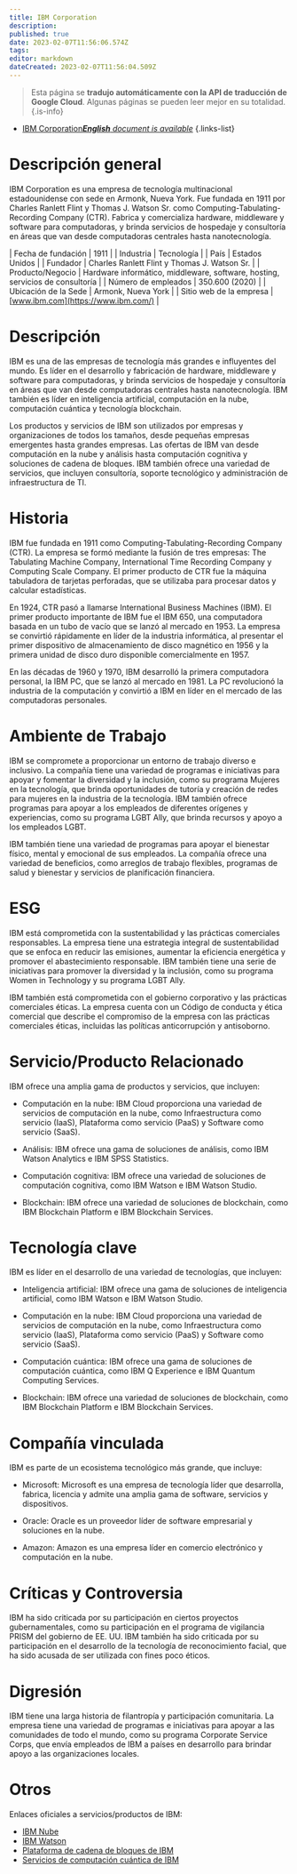 ```yaml
---
title: IBM Corporation
description: 
published: true
date: 2023-02-07T11:56:06.574Z
tags: 
editor: markdown
dateCreated: 2023-02-07T11:56:04.509Z
---
```


> Esta página se **tradujo automáticamente con la API de traducción de Google Cloud**.
Algunas páginas se pueden leer mejor en su totalidad.{.is-info}



- [IBM Corporation***English** document is available*](/en/Knowledge-base/Dictionary/Company/ibm-corporation)
{.links-list}


# Descripción general
IBM Corporation es una empresa de tecnología multinacional estadounidense con sede en Armonk, Nueva York. Fue fundada en 1911 por Charles Ranlett Flint y Thomas J. Watson Sr. como Computing-Tabulating-Recording Company (CTR). Fabrica y comercializa hardware, middleware y software para computadoras, y brinda servicios de hospedaje y consultoría en áreas que van desde computadoras centrales hasta nanotecnología.

| Fecha de fundación | 1911 |
| Industria | Tecnología |
| País | Estados Unidos |
| Fundador | Charles Ranlett Flint y Thomas J. Watson Sr. |
| Producto/Negocio | Hardware informático, middleware, software, hosting, servicios de consultoría |
| Número de empleados | 350.600 (2020) |
| Ubicación de la Sede | Armonk, Nueva York |
| Sitio web de la empresa | [www.ibm.com](https://www.ibm.com/) |

# Descripción
IBM es una de las empresas de tecnología más grandes e influyentes del mundo. Es líder en el desarrollo y fabricación de hardware, middleware y software para computadoras, y brinda servicios de hospedaje y consultoría en áreas que van desde computadoras centrales hasta nanotecnología. IBM también es líder en inteligencia artificial, computación en la nube, computación cuántica y tecnología blockchain.

Los productos y servicios de IBM son utilizados por empresas y organizaciones de todos los tamaños, desde pequeñas empresas emergentes hasta grandes empresas. Las ofertas de IBM van desde computación en la nube y análisis hasta computación cognitiva y soluciones de cadena de bloques. IBM también ofrece una variedad de servicios, que incluyen consultoría, soporte tecnológico y administración de infraestructura de TI.

# Historia
IBM fue fundada en 1911 como Computing-Tabulating-Recording Company (CTR). La empresa se formó mediante la fusión de tres empresas: The Tabulating Machine Company, International Time Recording Company y Computing Scale Company. El primer producto de CTR fue la máquina tabuladora de tarjetas perforadas, que se utilizaba para procesar datos y calcular estadísticas.

En 1924, CTR pasó a llamarse International Business Machines (IBM). El primer producto importante de IBM fue el IBM 650, una computadora basada en un tubo de vacío que se lanzó al mercado en 1953. La empresa se convirtió rápidamente en líder de la industria informática, al presentar el primer dispositivo de almacenamiento de disco magnético en 1956 y la primera unidad de disco duro disponible comercialmente en 1957.

En las décadas de 1960 y 1970, IBM desarrolló la primera computadora personal, la IBM PC, que se lanzó al mercado en 1981. La PC revolucionó la industria de la computación y convirtió a IBM en líder en el mercado de las computadoras personales.

# Ambiente de Trabajo
IBM se compromete a proporcionar un entorno de trabajo diverso e inclusivo. La compañía tiene una variedad de programas e iniciativas para apoyar y fomentar la diversidad y la inclusión, como su programa Mujeres en la tecnología, que brinda oportunidades de tutoría y creación de redes para mujeres en la industria de la tecnología. IBM también ofrece programas para apoyar a los empleados de diferentes orígenes y experiencias, como su programa LGBT Ally, que brinda recursos y apoyo a los empleados LGBT.

IBM también tiene una variedad de programas para apoyar el bienestar físico, mental y emocional de sus empleados. La compañía ofrece una variedad de beneficios, como arreglos de trabajo flexibles, programas de salud y bienestar y servicios de planificación financiera.

# ESG
IBM está comprometida con la sustentabilidad y las prácticas comerciales responsables. La empresa tiene una estrategia integral de sustentabilidad que se enfoca en reducir las emisiones, aumentar la eficiencia energética y promover el abastecimiento responsable. IBM también tiene una serie de iniciativas para promover la diversidad y la inclusión, como su programa Women in Technology y su programa LGBT Ally.

IBM también está comprometida con el gobierno corporativo y las prácticas comerciales éticas. La empresa cuenta con un Código de conducta y ética comercial que describe el compromiso de la empresa con las prácticas comerciales éticas, incluidas las políticas anticorrupción y antisoborno.

# Servicio/Producto Relacionado
IBM ofrece una amplia gama de productos y servicios, que incluyen:

- Computación en la nube: IBM Cloud proporciona una variedad de servicios de computación en la nube, como Infraestructura como servicio (IaaS), Plataforma como servicio (PaaS) y Software como servicio (SaaS).

- Análisis: IBM ofrece una gama de soluciones de análisis, como IBM Watson Analytics e IBM SPSS Statistics.

- Computación cognitiva: IBM ofrece una variedad de soluciones de computación cognitiva, como IBM Watson e IBM Watson Studio.

- Blockchain: IBM ofrece una variedad de soluciones de blockchain, como IBM Blockchain Platform e IBM Blockchain Services.

# Tecnología clave
IBM es líder en el desarrollo de una variedad de tecnologías, que incluyen:

- Inteligencia artificial: IBM ofrece una gama de soluciones de inteligencia artificial, como IBM Watson e IBM Watson Studio.

- Computación en la nube: IBM Cloud proporciona una variedad de servicios de computación en la nube, como Infraestructura como servicio (IaaS), Plataforma como servicio (PaaS) y Software como servicio (SaaS).

- Computación cuántica: IBM ofrece una gama de soluciones de computación cuántica, como IBM Q Experience e IBM Quantum Computing Services.

- Blockchain: IBM ofrece una variedad de soluciones de blockchain, como IBM Blockchain Platform e IBM Blockchain Services.

# Compañía vinculada
IBM es parte de un ecosistema tecnológico más grande, que incluye:

- Microsoft: Microsoft es una empresa de tecnología líder que desarrolla, fabrica, licencia y admite una amplia gama de software, servicios y dispositivos.

- Oracle: Oracle es un proveedor líder de software empresarial y soluciones en la nube.

- Amazon: Amazon es una empresa líder en comercio electrónico y computación en la nube.

# Críticas y Controversia
IBM ha sido criticada por su participación en ciertos proyectos gubernamentales, como su participación en el programa de vigilancia PRISM del gobierno de EE. UU. IBM también ha sido criticada por su participación en el desarrollo de la tecnología de reconocimiento facial, que ha sido acusada de ser utilizada con fines poco éticos.

# Digresión
IBM tiene una larga historia de filantropía y participación comunitaria. La empresa tiene una variedad de programas e iniciativas para apoyar a las comunidades de todo el mundo, como su programa Corporate Service Corps, que envía empleados de IBM a países en desarrollo para brindar apoyo a las organizaciones locales.

# Otros
Enlaces oficiales a servicios/productos de IBM:

- [IBM Nube](https://www.ibm.com/cloud)
- [IBM Watson](https://www.ibm.com/watson)
- [Plataforma de cadena de bloques de IBM](https://www.ibm.com/blockchain/platform)
- [Servicios de computación cuántica de IBM](https://www.ibm.com/quantum-computing)